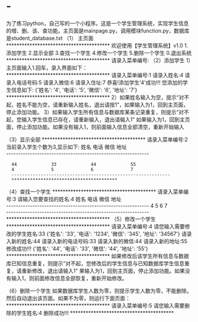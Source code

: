 # -
为了练习python，自己写的一个小程序。这是一个学生管理系统，实现学生信息的增、删、该、查功能。主页面是mainpage.py，调用模块function.py，数据库是student_database.txt
（1） 主页面
      ****************************************
      欢迎使用【学生管理系统】v1.0
      1.添加学生
      2.显示全部
      3.查找一个学生
      4.修改一个学生
      5.删除一个学生
      0.退出系统
      ****************************************
      请录入菜单编号:
（2）添加学生
    1）主页面输入1.回车，录入界面如下：
        ****************************************
        请录入菜单编号:1
        请录入姓名:4
        请录入电话号码:5
        请录入微信:6
        请录入住址:7
        恭喜!添加学生'4'成功!!!
        您添加的学生信息如下:
        {'姓名': '4', '电话': '5', '微信': '6', '地址': '7'}
        ****************************************
    2）如果姓名输入为空，提示“对不起，姓名不能为空，请重新输入姓名，退出请按1”，如果输入为1，回到主页面，停止添加功能。
    3）如果输入学生所有信息与数据库某条记录重复，则提示“对不起，您输入学生信息已存在，请重新输入，退出请输入1” 如果输入为1，回到主页面，停止添加功能。如果没有输入1，则前面输入信息全部清空，重新开始输入

（3）显示全部
      ****************************************
      请录入菜单编号:2
      当前录入学生个数为3,显示如下:
      姓名             电话             微信             地址             
      ------------------------------------------------------------

      44             33             44             55             
      4              5              6              7              
      ------------------------------------------------------------
      ****************************************

（4）查找一个学生
    ****************************************
    请录入菜单编号:3
    请输入您要查找的姓名:4
    姓名             电话             微信             地址             
    ------------------------------------------------------------
    4              5              6              7              
    ------------------------------------------------------------
    ****************************************
（5）修改一个学生
    ****************************************
    请录入菜单编号:4
    请您输入需要修改的学生姓名:33
    {'姓名': '33', '电话': '1234', '微信': '345', '地址': '34567'}
    请录入新的姓名:44
    请录入新的电话号码:33
    请录入新的微信:44
    请录入新的地址:55
    修改成功!!!
    {'姓名': '44', '电话': '33', '微信': '44', '地址': '55'}
    ****************************************
    如果修改后该学生所有信息与数据库已知信息重复，则提示“对不起，您修改后的学生信息与已知数据库学生信息重复，请重新修改，退出请输入1” 果输入为1，回到主页面，停止添加功能。如果没有输入1，则前面修改信息全部恢复，重新开始修改。

（6）删除一个学生
    如果数据库学生人数为零，则提示学生人数为零，不能删除。然后自动退出该页面。如果不为零，则运行下面页面：
    ****************************************
    请录入菜单编号:5
    请您输入需要删除的学生姓名:4
    删除成功!!!
    ****************************************

